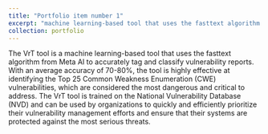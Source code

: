 ```yaml
---
title: "Portfolio item number 1"
excerpt: "machine learning-based tool that uses the fasttext algorithm from Meta AI to accurately tag and classify vulnerability reports <br/><img src='/images/vrt_image.png'>"
collection: portfolio
---
```


The VrT tool is a machine learning-based tool that uses the fasttext algorithm from Meta AI to accurately tag and classify vulnerability reports. With an average accuracy of 70-80%, the tool is highly effective at identifying the Top 25 Common Weakness Enumeration (CWE) vulnerabilities, which are considered the most dangerous and critical to address. The VrT tool is trained on the National Vulnerability Database (NVD) and can be used by organizations to quickly and efficiently prioritize their vulnerability management efforts and ensure that their systems are protected against the most serious threats.